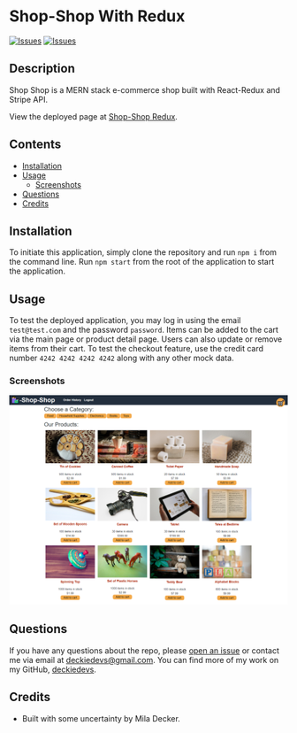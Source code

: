 # Shop-Shop With Redux
[![Issues](https://img.shields.io/github/issues/deckiedevs/shop-shop-redux)](https://github.com/deckiedevs/shop-shop-redux/issues) [![Issues](https://img.shields.io/github/contributors/deckiedevs/shop-shop-redux)](https://github.com/deckiedevs/shop-shop-redux/graphs/contributors) 

## Description
Shop Shop is a MERN stack e-commerce shop built with React-Redux and Stripe API.
            
View the deployed page at [Shop-Shop Redux](https://dd-shop-redux.herokuapp.com/).

## Contents
* [Installation](#Installation)
* [Usage](#Usage)
   * [Screenshots](#Screenshots)
* [Questions](#Questions)
* [Credits](#Credits)

## Installation
To initiate this application, simply clone the repository and run `npm i` from the command line.  Run `npm start` from the root of the application to start the application.

## Usage
To test the deployed application, you may log in using the email `test@test.com` and the password `password`.  Items can be added to the cart via the main page or product detail page.  Users can also update or remove items from their cart.  To test the checkout feature, use the credit card number `4242 4242 4242 4242` along with any other mock data.
    
### Screenshots
![Shop-Shop with Redux](Assets/screenshot.png)

## Questions
If you have any questions about the repo, please [open an issue](https://github.com/deckiedevs/shop-shop-redux/issues) or contact me via email at deckiedevs@gmail.com. You can find more of my work on my GitHub, [deckiedevs](https://github.com/deckiedevs/).
    
## Credits
* Built with some uncertainty by Mila Decker.